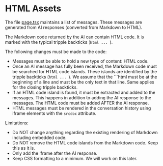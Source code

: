 # HTML Assets

The file [page.tsx](../../src/app/chat/[exercise]/page.tsx) maintains a list of messages. These messages are generated from AI responses (converted from Markdown to HTML).

The Markdown code returned by the AI can contain HTML code. It is marked with the typical tripple backticks (```html ... ```).

The following changes must be made to the code:

* Messages must be able to hold a new type of content: HTML code.
* Once an AI message has fully been received, the Markdown code must be searched for HTML code islands. These islands are identified by the tripple backticks (```html ... ```). We assume that the ```html must be at the beginning of a line and must be the only text in that line. Same applies for the closing tripple backticks.
* If an HTML code island is found, it must be extracted and added to the messages. This happens in addition to adding the AI response to the messages. The HTML code must be added AFTER the AI response.
* HTML messages must be rendered in the conversation history using iframe elements with the `srcdoc` attribute.

Limitations:

* Do NOT change anything regarding the existing rendering of Markdown including embedded code.
* Do NOT remove the HTML code islands from the Markdown code. Keep this as it is.
* Only add the iframe after the AI response.
* Keep CSS formatting to a minimum. We will work on this later.
